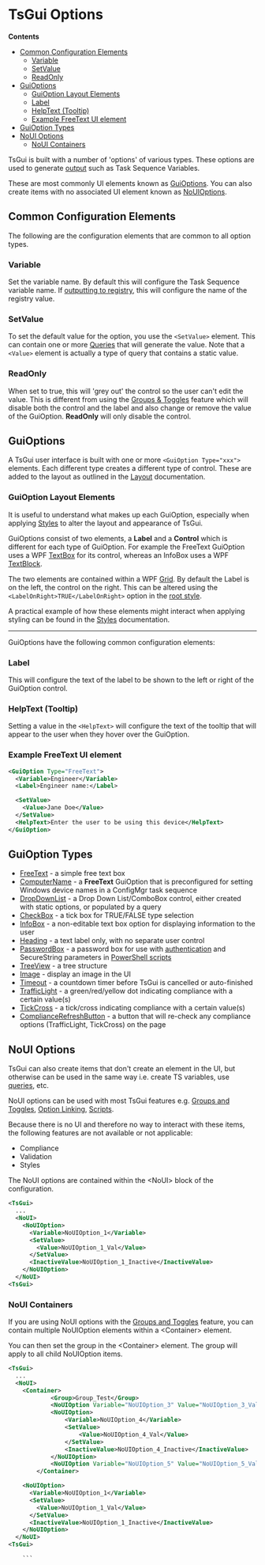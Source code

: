 # TsGui Options

**Contents**
* [Common Configuration Elements](#common-configuration-elements)
  * [Variable](#variable)
  * [SetValue](#setvalue)
  * [ReadOnly](#readonly)
* [GuiOptions](#guioptions)
  * [GuiOption Layout Elements](#guioption-layout-elements)
  * [Label](#label)
  * [HelpText (Tooltip)](#helptext-tooltip)
  * [Example FreeText UI element](#example-freetext-ui-element)
* [GuiOption Types](#guioption-types)
* [NoUI Options](#noui-options)
  * [NoUI Containers](#noui-containers)

TsGui is built with a number of 'options' of various types. These options are used to generate [output](/documentation/features/TsGuiOutput.md) such as Task Sequence Variables. 

These are most commonly UI elements known as [GuiOptions](#guioptions). You can also create items with no associated UI element known as [NoUIOptions](#noui-options).


## Common Configuration Elements
The following are the configuration elements that are common to all option types. 

### Variable
Set the variable name. By default this will configure the Task Sequence variable name. If [outputting to registry](/documentation/features/TsGuiOutput.md#registry-output), this will configure the name of the registry value. 

### SetValue
To set the default value for the option, you use the ```<SetValue>``` element. This can contain one or more [Queries](/documentation/features/Queries.md) that will generate the value. Note that a ```<Value>``` element is actually a type of query that contains a static value.


### ReadOnly
When set to true, this will 'grey out' the control so the user can't edit the value. This is different from using the [Groups & Toggles](/documentation/features/GroupsAndToggles.md) feature which will disable both the control and the label and also change or remove the value of the GuiOption. **ReadOnly** will only disable the control. 


## GuiOptions
A TsGui user interface is built with one or more ```<GuiOption Type="xxx">``` elements. Each different type creates a different type of control. These are added to the layout as outlined in the [Layout](/documentation/Layout.md) documentation.

### GuiOption Layout Elements

It is useful to understand what makes up each GuiOption, especially when applying [Styles](/documentation/features/Styles.md) to alter the layout and appearance of TsGui.

GuiOptions consist of two elements, a **Label** and a **Control** which is different for each type of GuiOption. For example the FreeText GuiOption uses a WPF [TextBox](https://learn.microsoft.com/en-us/dotnet/desktop/wpf/controls/textbox-overview?view=netframeworkdesktop-4.8) for its control, whereas an InfoBox uses a WPF [TextBlock](https://learn.microsoft.com/en-us/dotnet/desktop/wpf/controls/textblock-overview?view=netframeworkdesktop-4.8).

The two elements are contained within a WPF [Grid](https://learn.microsoft.com/en-us/dotnet/desktop/wpf/controls/grid?view=netframeworkdesktop-4.8). By default the Label is on the left, the control on the right. This can be altered using the ```<LabelOnRight>TRUE</LabelOnRight>``` option in the [root style](/documentation/features/Styles.md#style-tree).

A practical example of how these elements might interact when applying styling can be found in the [Styles](/documentation/features/Styles.md#in-more-detail---a-practical-example) documentation. 

---

GuiOptions have the following common configuration elements:

### Label
This will configure the text of the label to be shown to the left or right of the GuiOption control. 

### HelpText (Tooltip) 
Setting a value in the ```<HelpText>``` will configure the text of the tooltip that will appear to the user when they hover over the GuiOption.

### Example FreeText UI element

```xml
<GuiOption Type="FreeText">
  <Variable>Engineer</Variable>
  <Label>Engineer name:</Label>

  <SetValue>
    <Value>Jane Doe</Value>
  </SetValue>
  <HelpText>Enter the user to be using this device</HelpText>
</GuiOption>
```

## GuiOption Types

* [FreeText](FreeText.md) - a simple free text box
* [ComputerName](ComputerName.md)  - a **FreeText** GuiOption that is preconfigured for setting Windows device names in a ConfigMgr task sequence 
* [DropDownList](DropDownList.md)  - a Drop Down List/ComboBox control, either created with static options, or populated by a query
* [CheckBox](CheckBox.md)  - a tick box for TRUE/FALSE type selection
* [InfoBox](InfoBox.md)  - a non-editable text box option for displaying information to the user
* [Heading](Heading.md)  - a text label only, with no separate user control
* [PasswordBox](PasswordBox.md)  - a password box for use with [authentication](/documentation/Authentication/README.md) and SecureString parameters in [PowerShell scripts](/documentation/features/Scripts.md#passwords--securestrings)
* [TreeView](TreeView.md)  - a tree structure
* [Image](Image.md)  - display an image in the UI
* [Timeout](Timeout.md)  - a countdown timer before TsGui is cancelled or auto-finished
* [TrafficLight](ComplianceOptions.md)  - a green/red/yellow dot indicating compliance with a certain value(s)
* [TickCross](ComplianceOptions.md)  - a tick/cross indicating compliance with a certain value(s)
* [ComplianceRefreshButton](ComplianceOptions.md#refreshing-compliance-state)  - a button that will re-check any compliance options (TrafficLight, TickCross) on the page


## NoUI Options

TsGui can also create items that don't create an element in the UI, but otherwise can be used in the same way i.e. create TS variables, use [queries](/documentation/features/Queries.md), etc. 

NoUI options can be used with most TsGui features e.g. [Groups and Toggles](/documentation/features/GroupsAndToggles.md), [Option Linking](/documentation/features/OptionLinking.md), [Scripts](/documentation/features/Scripts.md).

Because there is no UI and therefore no way to interact with these items, the following features are not available or not applicable:

* Compliance
* Validation
* Styles

The NoUI options are contained within the \<NoUI> block of the configuration. 

```xml
<TsGui>
  ...
  <NoUI>
    <NoUIOption>
      <Variable>NoUIOption_1</Variable>
      <SetValue>
        <Value>NoUIOption_1_Val</Value>
      </SetValue>
      <InactiveValue>NoUIOption_1_Inactive</InactiveValue>
    </NoUIOption>
  </NoUI>
<TsGui>
```

### NoUI Containers
If you are using NoUI options with the [Groups and Toggles](/documentation/features/GroupsAndToggles.md) feature, you can contain multiple NoUIOption elements within a \<Container> element. 

You can then set the group in the \<Container> element. The group will apply to all child NoUIOption items.

```xml
<TsGui>
  ...
  <NoUI>
    <Container>
			<Group>Group_Test</Group>
			<NoUIOption Variable="NoUIOption_3" Value="NoUIOption_3_Val"/>
			<NoUIOption>
				<Variable>NoUIOption_4</Variable>
				<SetValue>
					<Value>NoUIOption_4_Val</Value>
				</SetValue>
				<InactiveValue>NoUIOption_4_Inactive</InactiveValue>
			</NoUIOption>
			<NoUIOption Variable="NoUIOption_5" Value="NoUIOption_5_Val" PurgeInactive="TRUE"/>
		</Container>

    <NoUIOption>
      <Variable>NoUIOption_1</Variable>
      <SetValue>
        <Value>NoUIOption_1_Val</Value>
      </SetValue>
      <InactiveValue>NoUIOption_1_Inactive</InactiveValue>
    </NoUIOption>
  </NoUI>
<TsGui>

    ```